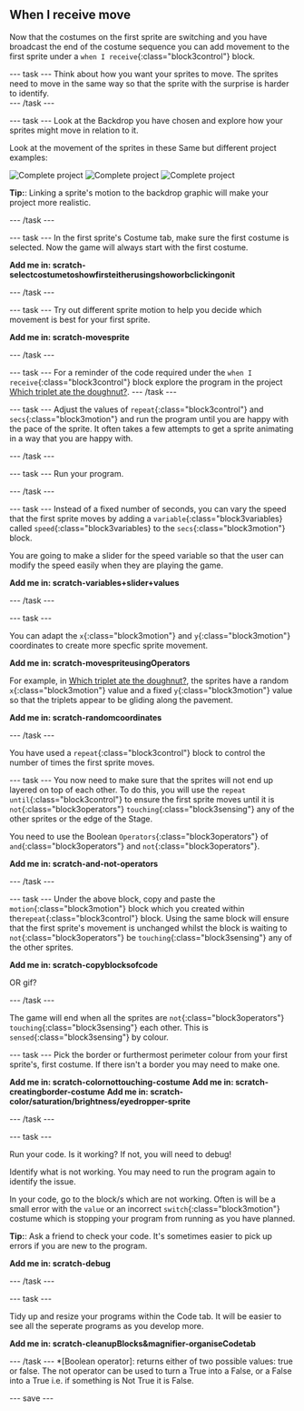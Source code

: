 ## When I receive move
Now that the costumes on the first sprite are switching and you have broadcast the end of the costume sequence you can add movement to the first sprite under a `when I receive`{:class="block3control"} block.

--- task ---
Think about how you want your sprites to move. The sprites need to move in the same way so that the sprite with the surprise is harder to identify.  
--- /task ---

--- task ---
Look at the Backdrop you have chosen and explore how your sprites might move in relation to it. 

Look at the movement of the sprites in these Same but different project examples:

![Complete project](images/same_triplets.gif)
![Complete project](images/same_hens.gif)
![Complete project](images/same_presents.gif)

**Tip:**: Linking a sprite's motion to the backdrop graphic will make your project more realistic.

--- /task ---

--- task ---
In the first sprite's Costume tab, make sure the first costume is selected. Now the game will always start with the first costume.

**Add me in: scratch-selectcostumetoshowfirsteitherusingshoworbclickingonit**

--- /task ---

--- task ---
Try out different sprite motion to help you decide which movement is best for your first sprite.

**Add me in: scratch-movesprite**

--- /task ---

--- task ---
For a reminder of the code required under the `when I receive`{:class="block3control"} block explore the program in the project [Which triplet ate the doughnut?](https://scratch.mit.edu/projects/411558897).
--- /task ---

--- task ---
Adjust the values of `repeat`{:class="block3control"} and `secs`{:class="block3motion"} and run the program until you are happy with the pace of the sprite. It often takes a few attempts to get a sprite animating in a way that you are happy with.

--- /task ---

--- task ---
Run your program.

--- /task ---

--- task ---
Instead of a fixed number of seconds, you can vary the speed that the first sprite moves by adding a `variable`{:class="block3variables} called `speed`{:class="block3variables} to the `secs`{:class="block3motion"} block.

You are  going to make a slider for the speed variable so that the user can modify the speed easily when they are playing the game. 

**Add me in: scratch-variables+slider+values**

--- /task ---

--- task ---

You can adapt the `x`{:class="block3motion"} and `y`{:class="block3motion"} coordinates to create more specfic sprite movement.

**Add me in: scratch-movespriteusingOperators**

For example, in [Which triplet ate the doughnut?](https://scratch.mit.edu/projects/411558897/editor/), the sprites have a random `x`{:class="block3motion"} value and a fixed `y`{:class="block3motion"} value so that the triplets appear to be gliding along the pavement.

**Add me in: scratch-randomcoordinates**

--- /task ---

You have  used a `repeat`{:class="block3control"} block to control the number of times the first sprite moves. 

--- task ---
You now need to make sure that the sprites will not end up layered on top of each other. To do this, you will use the `repeat until`{:class="block3control"} to ensure the first sprite moves until it is `not`{:class="block3operators"} `touching`{:class="block3sensing"} any of the other sprites or the edge of the Stage.

You need to use the Boolean `Operators`{:class="block3operators"} of `and`{:class="block3operators"} and `not`{:class="block3operators"}.

**Add me in: scratch-and-not-operators**

--- /task ---

--- task ---
Under the above block, copy and paste the `motion`{:class="block3motion"} block which you created within the`repeat`{:class="block3control"} block. Using the same block will ensure that the first sprite's movement is unchanged whilst the block is waiting to `not`{:class="block3operators"} be `touching`{:class="block3sensing"} any of the other sprites.

**Add me in: scratch-copyblocksofcode**

OR gif?

--- /task ---

The game will end when all the sprites are `not`{:class="block3operators"} `touching`{:class="block3sensing"} each other.  This is `sensed`{:class="block3sensing"} by colour.

--- task ---
Pick the border or furthermost perimeter colour from your first sprite's, first costume. If there isn't a border you may need to make one.

**Add me in: scratch-colornottouching-costume**
**Add me in: scratch-creatingborder-costume**
**Add me in: scratch-color/saturation/brightness/eyedropper-sprite**

--- /task ---

--- task ---

Run your code. Is it working? If not, you will need to debug!

Identify what is not working. You may need to run the program again to identify the issue.

In your code, go to the block/s which are not working. Often is will be a small error with the `value` or an incorrect `switch`{:class="block3motion"} costume which is stopping your program from running as you have planned.

**Tip:**: Ask a friend to check your code. It's sometimes easier to pick up errors if you are new to the program.

**Add me in: scratch-debug**

--- /task ---

--- task ---

Tidy up and resize your programs within the Code tab. It will be easier to see all the seperate programs as you develop more.

**Add me in: scratch-cleanupBlocks&magnifier-organiseCodetab**

--- /task ---
*[Boolean operator]: returns either of two possible values: true or false. The not operator can be used to turn a True into a False, or a False into a True i.e. if something is Not True it is False.


--- save ---
